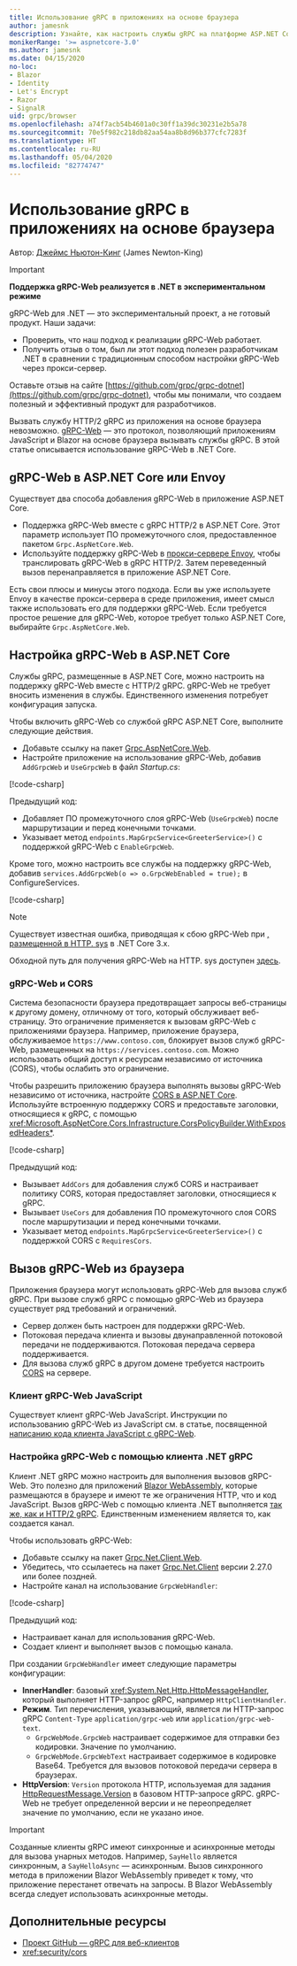 ```yaml
---
title: Использование gRPC в приложениях на основе браузера
author: jamesnk
description: Узнайте, как настроить службы gRPC на платформе ASP.NET Core для вызова из приложений браузера с помощью gRPC-Web.
monikerRange: '>= aspnetcore-3.0'
ms.author: jamesnk
ms.date: 04/15/2020
no-loc:
- Blazor
- Identity
- Let's Encrypt
- Razor
- SignalR
uid: grpc/browser
ms.openlocfilehash: a74f7acb54b4601a0c30ff1a39dc30231e2b5a78
ms.sourcegitcommit: 70e5f982c218db82aa54aa8b8d96b377cfc7283f
ms.translationtype: HT
ms.contentlocale: ru-RU
ms.lasthandoff: 05/04/2020
ms.locfileid: "82774747"
---
```

# <a name="use-grpc-in-browser-apps"></a>Использование gRPC в приложениях на основе браузера

Автор: [Джеймс Ньютон-Кинг](https://twitter.com/jamesnk) (James Newton-King)

> [!IMPORTANT]
> **Поддержка gRPC-Web реализуется в .NET в экспериментальном режиме**
>
> gRPC-Web для .NET — это экспериментальный проект, а не готовый продукт. Наши задачи:
>
> * Проверить, что наш подход к реализации gRPC-Web работает.
> * Получить отзыв о том, был ли этот подход полезен разработчикам .NET в сравнении с традиционным способом настройки gRPC-Web через прокси-сервер.
>
> Оставьте отзыв на сайте [https://github.com/grpc/grpc-dotnet](https://github.com/grpc/grpc-dotnet), чтобы мы понимали, что создаем полезный и эффективный продукт для разработчиков.

Вызвать службу HTTP/2 gRPC из приложения на основе браузера невозможно. [gRPC-Web](https://github.com/grpc/grpc/blob/master/doc/PROTOCOL-WEB.md) — это протокол, позволяющий приложениям JavaScript и Blazor на основе браузера вызывать службы gRPC. В этой статье описывается использование gRPC-Web в .NET Core.

## <a name="grpc-web-in-aspnet-core-vs-envoy"></a>gRPC-Web в ASP.NET Core или Envoy

Существует два способа добавления gRPC-Web в приложение ASP.NET Core.

* Поддержка gRPC-Web вместе с gRPC HTTP/2 в ASP.NET Core. Этот параметр использует ПО промежуточного слоя, предоставленное пакетом `Grpc.AspNetCore.Web`.
* Используйте поддержку gRPC-Web в [прокси-сервере Envoy](https://www.envoyproxy.io/), чтобы транслировать gRPC-Web в gRPC HTTP/2. Затем переведенный вызов перенаправляется в приложение ASP.NET Core.

Есть свои плюсы и минусы этого подхода. Если вы уже используете Envoy в качестве прокси-сервера в среде приложения, имеет смысл также использовать его для поддержки gRPC-Web. Если требуется простое решение для gRPC-Web, которое требует только ASP.NET Core, выбирайте `Grpc.AspNetCore.Web`.

## <a name="configure-grpc-web-in-aspnet-core"></a>Настройка gRPC-Web в ASP.NET Core

Службы gRPC, размещенные в ASP.NET Core, можно настроить на поддержку gRPC-Web вместе с HTTP/2 gRPC. gRPC-Web не требует вносить изменения в службы. Единственного изменения потребует конфигурация запуска.

Чтобы включить gRPC-Web со службой gRPC ASP.NET Core, выполните следующие действия.

* Добавьте ссылку на пакет [Grpc.AspNetCore.Web](https://www.nuget.org/packages/Grpc.AspNetCore.Web).
* Настройте приложение на использование gRPC-Web, добавив `AddGrpcWeb` и `UseGrpcWeb` в файл *Startup.cs*:

[!code-csharp[](~/grpc/browser/sample/Startup.cs?name=snippet_1&highlight=10,14)]

Предыдущий код:

* Добавляет ПО промежуточного слоя gRPC-Web (`UseGrpcWeb`) после маршрутизации и перед конечными точками.
* Указывает метод `endpoints.MapGrpcService<GreeterService>()` с поддержкой gRPC-Web с `EnableGrpcWeb`. 

Кроме того, можно настроить все службы на поддержку gRPC-Web, добавив `services.AddGrpcWeb(o => o.GrpcWebEnabled = true);` в ConfigureServices.

[!code-csharp[](~/grpc/browser/sample/AllServicesSupportExample_Startup.cs?name=snippet_1&highlight=6,13)]

> [!NOTE]
> Существует известная ошибка, приводящая к сбою gRPC-Web при [, размещенной в HTTP. sys](xref:fundamentals/servers/httpsys) в .NET Core 3.x.
>
> Обходной путь для получения gRPC-Web на HTTP. sys доступен [здесь](https://github.com/grpc/grpc-dotnet/issues/853#issuecomment-610078202).

### <a name="grpc-web-and-cors"></a>gRPC-Web и CORS

Система безопасности браузера предотвращает запросы веб-страницы к другому домену, отличному от того, который обслуживает веб-страницу. Это ограничение применяется к вызовам gRPC-Web с приложениями браузера. Например, приложение браузера, обслуживаемое `https://www.contoso.com`, блокирует вызов служб gRPC-Web, размещенных на `https://services.contoso.com`. Можно использовать общий доступ к ресурсам независимо от источника (CORS), чтобы ослабить это ограничение.

Чтобы разрешить приложению браузера выполнять вызовы gRPC-Web независимо от источника, настройте [CORS в ASP.NET Core](xref:security/cors). Используйте встроенную поддержку CORS и предоставьте заголовки, относящиеся к gRPC, с помощью <xref:Microsoft.AspNetCore.Cors.Infrastructure.CorsPolicyBuilder.WithExposedHeaders*>.

[!code-csharp[](~/grpc/browser/sample/CORS_Startup.cs?name=snippet_1&highlight=5-11,19,24)]

Предыдущий код:

* Вызывает `AddCors` для добавления служб CORS и настраивает политику CORS, которая предоставляет заголовки, относящиеся к gRPC.
* Вызывает `UseCors` для добавления ПО промежуточного слоя CORS после маршрутизации и перед конечными точками.
* Указывает метод `endpoints.MapGrpcService<GreeterService>()` с поддержкой CORS с `RequiresCors`.

## <a name="call-grpc-web-from-the-browser"></a>Вызов gRPC-Web из браузера

Приложения браузера могут использовать gRPC-Web для вызова служб gRPC. При вызове служб gRPC с помощью gRPC-Web из браузера существует ряд требований и ограничений.

* Сервер должен быть настроен для поддержки gRPC-Web.
* Потоковая передача клиента и вызовы двунаправленной потоковой передачи не поддерживаются. Потоковая передача сервера поддерживается.
* Для вызова служб gRPC в другом домене требуется настроить [CORS](xref:security/cors) на сервере.

### <a name="javascript-grpc-web-client"></a>Клиент gRPC-Web JavaScript

Существует клиент gRPC-Web JavaScript. Инструкции по использованию gRPC-Web из JavaScript см. в статье, посвященной [написанию кода клиента JavaScript с gRPC-Web](https://github.com/grpc/grpc-web/tree/master/net/grpc/gateway/examples/helloworld#write-client-code).

### <a name="configure-grpc-web-with-the-net-grpc-client"></a>Настройка gRPC-Web с помощью клиента .NET gRPC

Клиент .NET gRPC можно настроить для выполнения вызовов gRPC-Web. Это полезно для приложений [Blazor WebAssembly](xref:blazor/index#blazor-webassembly), которые размещаются в браузере и имеют те же ограничения HTTP, что и код JavaScript. Вызов gRPC-Web с помощью клиента .NET выполняется [так же, как и HTTP/2 gRPC](xref:grpc/client). Единственным изменением является то, как создается канал.

Чтобы использовать gRPC-Web:

* Добавьте ссылку на пакет [Grpc.Net.Client.Web](https://www.nuget.org/packages/Grpc.Net.Client.Web).
* Убедитесь, что ссылаетесь на пакет [Grpc.Net.Client](https://www.nuget.org/packages/Grpc.Net.Client) версии 2.27.0 или более поздней.
* Настройте канал на использование `GrpcWebHandler`:

[!code-csharp[](~/grpc/browser/sample/Handler.cs?name=snippet_1)]

Предыдущий код:

* Настраивает канал для использования gRPC-Web.
* Создает клиент и выполняет вызов с помощью канала.

При создании `GrpcWebHandler` имеет следующие параметры конфигурации:

* **InnerHandler**: базовый <xref:System.Net.Http.HttpMessageHandler>, который выполняет HTTP-запрос gRPC, например `HttpClientHandler`.
* **Режим**. Тип перечисления, указывающий, является ли HTTP-запрос gRPC `Content-Type` `application/grpc-web` или `application/grpc-web-text`.
    * `GrpcWebMode.GrpcWeb` настраивает содержимое для отправки без кодировки. Значение по умолчанию.
    * `GrpcWebMode.GrpcWebText` настраивает содержимое в кодировке Base64. Требуется для вызовов потоковой передачи сервера в браузерах.
* **HttpVersion**: `Version` протокола HTTP, используемая для задания [HttpRequestMessage.Version](xref:System.Net.Http.HttpRequestMessage.Version) в базовом HTTP-запросе gRPC. gRPC-Web не требует определенной версии и не переопределяет значение по умолчанию, если не указано иное.

> [!IMPORTANT]
> Созданные клиенты gRPC имеют синхронные и асинхронные методы для вызова унарных методов. Например, `SayHello` является синхронным, а `SayHelloAsync` — асинхронным. Вызов синхронного метода в приложении Blazor WebAssembly приведет к тому, что приложение перестанет отвечать на запросы. В Blazor WebAssembly всегда следует использовать асинхронные методы.

## <a name="additional-resources"></a>Дополнительные ресурсы

* [Проект GitHub — gRPC для веб-клиентов](https://github.com/grpc/grpc-web)
* <xref:security/cors>
